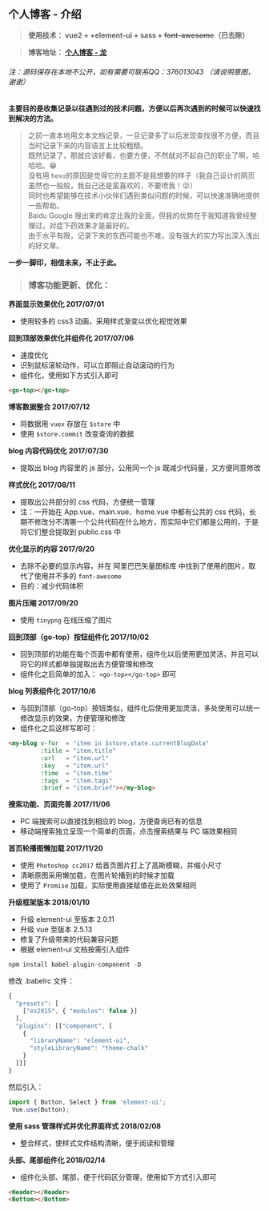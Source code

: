 ## 个人博客 - 介绍

>**使用技术： vue2 + +element-ui + sass + ~~font-awesome~~（已去除）**

>**博客地址： [个人博客 - 龙](https://xll032.github.io "https://xll032.github.io")**
###### 注：源码保存在本地不公开，如有需要可联系QQ：376013043 （请说明意图，谢谢）
**主要目的是收集记录以往遇到过的技术问题，方便以后再次遇到的时候可以快速找到解决的方法。**    
>之前一直本地用文本文档记录，一旦记录多了以后发现查找很不方便，而且当时记录下来的内容语言上比较粗糙。  
>既然记录了，那就应该好看，也要方便，不然就对不起自己的职业了啊，哈哈哈。:grin:  
>没有用 `hexo`的原因是觉得它的主题不是我想要的样子（我自己设计的网页虽然也一般般，我自己还是蛮喜欢的，不要喷我！:stuck_out_tongue_winking_eye:）  
>同时也希望能够在技术小伙伴们遇到类似问题的时候，可以快速准确地提供一些帮助。  
>Baidu Google 搜出来的肯定比我的全面，但我的优势在于我知道我曾经整理过，对症下药效果才是最好的。  
>由于水平有限，记录下来的东西可能也不难，没有强大的实力写出深入浅出的好文章。  

**一步一脚印，相信未来，不止于此。**


>### 博客功能更新、优化：
**界面显示效果优化 2017/07/01**
* 使用较多的 css3 动画，采用样式渐变以优化视觉效果


**回到顶部效果优化并组件化 2017/07/06**
* 速度优化
* 识别鼠标滚轮动作，可以立即阻止自动滚动的行为
* 组件化，使用如下方式引入即可
```html
<go-top></go-top>
```


**博客数据整合 2017/07/12**
* 将数据用 `vuex` 存放在 `$store` 中
* 使用 `$store.commit` 改变查询的数据


**blog 内容代码优化 2017/07/30**
* 提取出 blog 内容里的 js 部分，公用同一个 js 既减少代码量，又方便同意修改


**样式优化 2017/08/11**
* 提取出公共部分的 css 代码，方便统一管理
* 注：一开始在 App.vue、main.vue、home.vue 中都有公共的 css 代码，长期不修改分不清哪一个公共代码在什么地方，而实际中它们都是公用的，于是将它们整合提取到 public.css 中


**优化显示的内容 2017/9/20**
* 去除不必要的显示内容，并在 阿里巴巴矢量图标库 中找到了使用的图片，取代了使用并不多的 `font-awesome`
* 目的：减少代码体积


**图片压缩 2017/09/20**
* 使用 `tinypng` 在线压缩了图片


**回到顶部（go-top）按钮组件化 2017/10/02**
* 回到顶部的功能在每个页面中都有使用，组件化以后使用更加灵活，并且可以将它的样式都单独提取出去方便管理和修改
* 组件化之后简单的加入： `<go-top></go-top>` 即可


**blog 列表组件化 2017/10/6**
* 与回到顶部（go-top）按钮类似，组件化后使用更加灵活，多处使用可以统一修改显示的效果，方便管理和修改
* 组件化之后这样写即可：
```html
<my-blog v-for  = "item in $store.state.currentBlogData"
         :title = "item.title"
         :url   = "item.url"
         :key   = "item.url"
         :time  = "item.time"
         :tags  = "item.tags"
         :brief = "item.brief"></my-blog>
```


**搜索功能、页面完善 2017/11/06**
* PC 端搜索可以直接找到相应的 blog，方便查询已有的信息
* 移动端搜索独立呈现一个简单的页面，点击搜索结果与 PC 端效果相同


**首页轮播图懒加载 2017/11/20**
* 使用 `Photoshop cc2017` 给首页图片打上了高斯模糊，并缩小尺寸
* 清晰原图采用懒加载，在图片轮播到的时候才加载
* 使用了 `Promise` 加载，实际使用直接赋值在此处效果相同


**升级框架版本 2018/01/10**
* 升级 element-ui 至版本 2.0.11
* 升级 vue 至版本 2.5.13
* 修复了升级带来的代码兼容问题
* 根据 element-ui 文档按需引入组件
```javascript
npm install babel-plugin-component -D
```
修改 .babelrc 文件：
```javascript
{
  "presets": [
    ["es2015", { "modules": false }]
  ],
  "plugins": [["component", [
    {
      "libraryName": "element-ui",
      "styleLibraryName": "theme-chalk"
    }
  ]]]
}
```
然后引入：
```javascript
import { Button, Select } from 'element-ui';
 Vue.use(Button);
```


**使用 sass 管理样式并优化界面样式 2018/02/08**
* 整合样式，使样式文件结构清晰，便于阅读和管理


**头部、尾部组件化 2018/02/14**
* 组件化头部、尾部，便于代码区分管理，使用如下方式引入即可
```html
<Header></Header>
<Bottom></Bottom>
```
